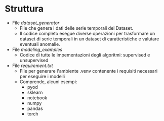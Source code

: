 # Struttura
- File _dataset_generator_
  - File che genera i dati delle serie temporali del Dataset.
  - Il codice completo esegue diverse operazioni per trasformare un dataset di serie temporali in un dataset di caratteristiche e valutare eventuali anomalie.
- File _modeling_examples_
  - Codice di tutte le impementazioni degli algoritmi: supervised e unsupervised
- File _requirement.txt_
  - File per generare l'ambiente .venv contenente i requisiti necessari per eseguire i modelli
  - Comprende, alcuni esempi:
    - pyod
    - sklearn
    - notebook
    - numpy
    - pandas
    - torch
